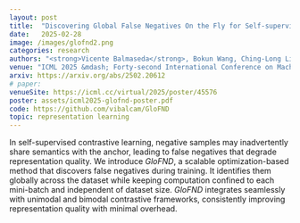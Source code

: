 ```yaml
---
layout: post
title:  "Discovering Global False Negatives On the Fly for Self-supervised Contrastive Learning"
date:   2025-02-28
image: /images/glofnd2.png
categories: research
authors: "<strong>Vicente Balmaseda</strong>, Bokun Wang, Ching-Long Lin, Tianbao Yang"
venue: "ICML 2025 &mdash; Forty-second International Conference on Machine Learning"
arxiv: https://arxiv.org/abs/2502.20612
# paper:
venueSite: https://icml.cc/virtual/2025/poster/45576
poster: assets/icml2025-glofnd-poster.pdf
code: https://github.com/vibalcam/GloFND
topic: representation learning
---
```

<!-- Vancouver, Canada -->
In self-supervised contrastive learning, negative samples may inadvertently share semantics with the anchor, leading to false negatives that degrade representation quality. We introduce *GloFND*, a scalable optimization-based method that discovers false negatives during training. It identifies them globally across the dataset while keeping computation confined to each mini-batch and independent of dataset size. *GloFND* integrates seamlessly with unimodal and bimodal contrastive frameworks, consistently improving representation quality with minimal overhead.
<!-- In self-supervised contrastive learning, negative samples may inadvertently share semantics with the anchor, leading to false negatives that degrade representation quality. We introduce GLOFND, a scalable optimization-based method that discovers false negatives globally across the dataset by learning dynamic, per-sample thresholds on the fly. Unlike batch-local approaches, GLOFND operates independently of batch size and integrates seamlessly into existing contrastive frameworks. Extensive experiments in unimodal, bimodal, and semi-supervised settings show that GLOFND consistently improves false negative detection and downstream performance—with negligible overhead. -->
